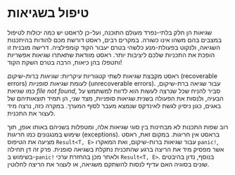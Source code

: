 # טיפול בשגיאות

שגיאות הן חלק בלתי-נפרד מעולם התוכנה, ועל-כן לראסט יש כמה יכולות לטיפול במצבים בהם משהו אינו כשורה. במקרים רבים, ראסט דורשת מכם להודות בהיתכנות השגיאה, ולנקוט בפעולת-מנע כלשהי בטרם יעבור הקוד קומפילציה. דרישה מובנית זו הופכת את התכניות שלכם ליציבות יותר. ראסט מוודאת שתאתרו שגיאות אפשריות ותטפלו בהן כיאות, הרבה בטרם השקת הקוד!

ראסט מקבצת שגיאות לשתי קטגוריות עיקריות: _שגיאות ברות-שיקום_ (recoverable errors) לעומת _שגיאות סופניות_ (unrecoverable errors). עבור שגיאה ברת-שיקום, כמו שגיאת _file not found_, סביר להניח שכל שנרצה לעשות הוא לדווח למשתמש על הבעיה, ולנסות את הפעולה בשנית.שגיאות סופניות, מצד שני, הן תמיד תוצאותיהם של באגים, כגון ניסיון לגשת לאינדקס שנמצא מעבר לסוף המערך. במקרה כזה, נרצה מיד לעצור את התכנית.

רוב שפות התכנות לא מבחינות בין סוגי שגיאות אלה, ומטפלות בשניהם באותו אופן, תוך שימוש במנגנונים כמו חריגות (exceptions). בראסט אין חריגות. במקום זאת, ראסט מציעה את הטיפוס `Result<T, E>` עבור שגיאות ברות-שיקום, ואת המאקרו `panic!`, אשר מפסיק מיד את הריצה ברגע שהתכנית נתקלת בשגיאה סופנית. פרק זה דן תחילה בשימוש ב-`panic!` ולאחר מכן בהחזרת ערכי `Result<T, E>`. בנוסף, נדון בהיבטים שונים בסוגיה האם עדיף לנסות להשתקם משגיאה, או לעצור את הריצה לחלוטין.
